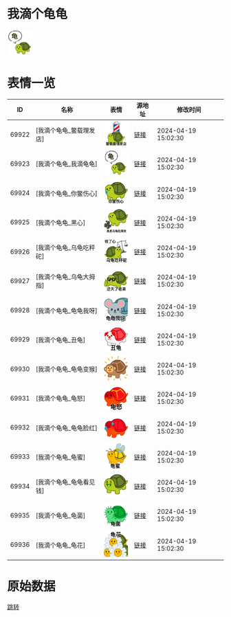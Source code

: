 # 我滴个龟龟

<img src="./cover.png" height="60" alt="cover" />

# 表情一览

|ID|名称|表情|源地址|修改时间|
|----|----|----|----|----|
|69922|[我滴个龟龟_鳖载理发店]|<img src="./pic/069922_%5B我滴个龟龟_鳖载理发店%5D.png" height="60" alt="鳖载理发店"/>|[链接](https://i0.hdslb.com/bfs/garb/409392ea667a2e6a367753aefc31f6251b5bb104.png)|2024-04-19 15:02:30|
|69923|[我滴个龟龟_我滴龟龟]|<img src="./pic/069923_%5B我滴个龟龟_我滴龟龟%5D.png" height="60" alt="我滴龟龟"/>|[链接](https://i0.hdslb.com/bfs/garb/9db6b04b22eaa328ba930ac5f55607e2ccc9744d.png)|2024-04-19 15:02:30|
|69924|[我滴个龟龟_你鳖伤心]|<img src="./pic/069924_%5B我滴个龟龟_你鳖伤心%5D.png" height="60" alt="你鳖伤心"/>|[链接](https://i0.hdslb.com/bfs/garb/70918ae13e3ed17ee5b635a82c94e706f4bc5117.png)|2024-04-19 15:02:30|
|69925|[我滴个龟龟_黑心]|<img src="./pic/069925_%5B我滴个龟龟_黑心%5D.png" height="60" alt="黑心"/>|[链接](https://i0.hdslb.com/bfs/garb/0a7a44756f435a21f7edf593c99fc58c6bf40858.png)|2024-04-19 15:02:30|
|69926|[我滴个龟龟_乌龟吃秤砣]|<img src="./pic/069926_%5B我滴个龟龟_乌龟吃秤砣%5D.png" height="60" alt="乌龟吃秤砣"/>|[链接](https://i0.hdslb.com/bfs/garb/62f2527dca7ead3ff6f19530f3188acb59cffb5d.png)|2024-04-19 15:02:30|
|69927|[我滴个龟龟_乌龟大拇指]|<img src="./pic/069927_%5B我滴个龟龟_乌龟大拇指%5D.png" height="60" alt="乌龟大拇指"/>|[链接](https://i0.hdslb.com/bfs/garb/587f0cae8dc354e97bcdde00770202c0fc8803c6.png)|2024-04-19 15:02:30|
|69928|[我滴个龟龟_龟龟我呀]|<img src="./pic/069928_%5B我滴个龟龟_龟龟我呀%5D.png" height="60" alt="龟龟我呀"/>|[链接](https://i0.hdslb.com/bfs/garb/20ed67d3612fce847c3cf62cd7256a11d7552cc5.png)|2024-04-19 15:02:30|
|69929|[我滴个龟龟_丑龟]|<img src="./pic/069929_%5B我滴个龟龟_丑龟%5D.png" height="60" alt="丑龟"/>|[链接](https://i0.hdslb.com/bfs/garb/d3292f64583045ff0e263d4958e80085d7b75dd8.png)|2024-04-19 15:02:30|
|69930|[我滴个龟龟_龟龟变猴]|<img src="./pic/069930_%5B我滴个龟龟_龟龟变猴%5D.png" height="60" alt="龟龟变猴"/>|[链接](https://i0.hdslb.com/bfs/garb/10983e668c183000528f0a062fc7405836072bee.png)|2024-04-19 15:02:30|
|69931|[我滴个龟龟_龟怒]|<img src="./pic/069931_%5B我滴个龟龟_龟怒%5D.png" height="60" alt="龟怒"/>|[链接](https://i0.hdslb.com/bfs/garb/de6c36fb154b37f738e912b4ac8f13b6d1d4f9b9.png)|2024-04-19 15:02:30|
|69932|[我滴个龟龟_龟龟脸红]|<img src="./pic/069932_%5B我滴个龟龟_龟龟脸红%5D.png" height="60" alt="龟龟脸红"/>|[链接](https://i0.hdslb.com/bfs/garb/f083539274cbbf6e4437e05bdf578022f54c948a.png)|2024-04-19 15:02:30|
|69933|[我滴个龟龟_龟蜜]|<img src="./pic/069933_%5B我滴个龟龟_龟蜜%5D.png" height="60" alt="龟蜜"/>|[链接](https://i0.hdslb.com/bfs/garb/179a93790a1ac9512874c6473f8507af475dd462.png)|2024-04-19 15:02:30|
|69934|[我滴个龟龟_龟龟看见钱]|<img src="./pic/069934_%5B我滴个龟龟_龟龟看见钱%5D.png" height="60" alt="龟龟看见钱"/>|[链接](https://i0.hdslb.com/bfs/garb/35982544cfd22edfbc5f78b3263492768a165238.png)|2024-04-19 15:02:30|
|69935|[我滴个龟龟_龟菌]|<img src="./pic/069935_%5B我滴个龟龟_龟菌%5D.png" height="60" alt="龟菌"/>|[链接](https://i0.hdslb.com/bfs/garb/0df87a38107474e96ac6dacd925073020b486b5b.png)|2024-04-19 15:02:30|
|69936|[我滴个龟龟_龟花]|<img src="./pic/069936_%5B我滴个龟龟_龟花%5D.png" height="60" alt="龟花"/>|[链接](https://i0.hdslb.com/bfs/garb/c2ac3979b86d1b0949bdc638950cd0d8fde5a988.png)|2024-04-19 15:02:30|

# 原始数据

[跳转](./raw.json)

